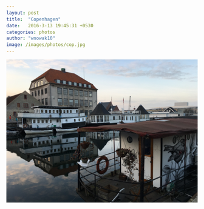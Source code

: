 ```yaml
---
layout: post
title:  "Copenhagen"
date:   2016-3-13 19:45:31 +0530
categories: photos
author: "wnowak10"
image: /images/photos/cop.jpg
---
```




<a>
	<img src="/images/photos/cop.jpg" alt="Cop" style="width: 960; height: 720"/>
</a>